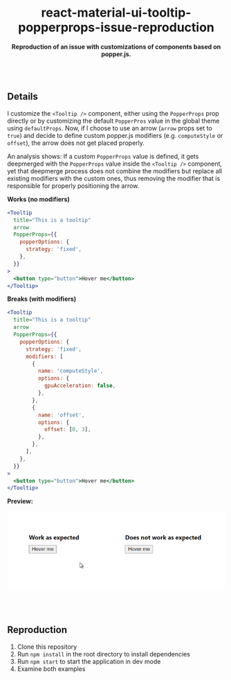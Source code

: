 <div align="center">

# react-material-ui-tooltip-popperprops-issue-reproduction

**Reproduction of an issue with customizations of components based on popper.js.**

</div>

<br><br>

## Details

I customize the `<Tooltip />` component, either using the `PopperProps` prop directly or by customizing the default `PopperPros` value in
the global theme using `defaultProps`. Now, if I choose to use an arrow (`arrow` props set to `true`) and decide to define custom popper.js
modifiers (e.g. `computeStyle` or `offset`), the arrow does not get placed properly.

An analysis shows: If a custom `PopperProps` value is defined, it gets deepmerged with the `PopperProps` value inside the `<Tooltip />`
component, yet that deepmerge process does not combine the modifiers but replace all existing modifiers with the custom ones, thus removing
the modifier that is responsible for properly positioning the arrow.

**Works (no modifiers)**

```jsx
<Tooltip
  title="This is a tooltip"
  arrow
  PopperProps={{
    popperOptions: {
      strategy: 'fixed',
    },
  }}
>
  <button type="button">Hover me</button>
</Tooltip>
```

**Breaks (with modifiers)**

```jsx
<Tooltip
  title="This is a tooltip"
  arrow
  PopperProps={{
    popperOptions: {
      strategy: 'fixed',
      modifiers: [
        {
          name: 'computeStyle',
          options: {
            gpuAcceleration: false,
          },
        },
        {
          name: 'offset',
          options: {
            offset: [0, 3],
          },
        },
      ],
    },
  }}
>
  <button type="button">Hover me</button>
</Tooltip>
```

**Preview:**

![Preview](/docs/preview.gif?raw=true)

<br><br>

## Reproduction

1. Clone this repository
2. Run `npm install` in the root directory to install dependencies
3. Run `npm start` to start the application in dev mode
4. Examine both examples
